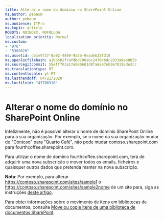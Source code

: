 ```yaml
---
title: Alterar o nome do domínio no SharePoint Online
ms.author: pebaum
author: pebaum
ms.audience: ITPro
ms.topic: article
ROBOTS: NOINDEX, NOFOLLOW
localization_priority: Normal
ms.custom:
- "978"
- "5300028"
ms.assetid: db1e9f37-0a02-4869-9a2b-9eadeb22f318
ms.openlocfilehash: a1bb502f7afdbd700a6c247046dc2033a9ab065b
ms.sourcegitcommit: 55eff703a17e500681d8fa6a87eb067019ade3cc
ms.translationtype: MT
ms.contentlocale: pt-PT
ms.lasthandoff: 04/22/2020
ms.locfileid: "43706910"
---
```

# <a name="change-domain-name-in-sharepoint-online"></a>Alterar o nome do domínio no SharePoint Online

Infelizmente, não é possível alterar o nome de domínio SharePoint Online para a sua organização. Por exemplo, se o nome da sua organização mudar de "Contoso" para "Quarto Café", não pode mudar contoso.sharepoint.com para fourthcoffee.sharepoint.com.
  
Para utilizar o nome de domínio fourthcoffee.sharepoint.com, terá de adquirir uma nova subscrição e mover todos os emails, ficheiros e quaisquer outros dados que pretenda manter na nova subscrição.
  
 **Nota**: Por exemplo, para alterar https://contoso.sharepoint.com/sites/sample1 o https://contoso.sharepoint.com/sites/sample2nome de um site para, siga as instruções [deste artigo](https://docs.microsoft.com/sharepoint/change-site-address). 
  
Para obter informações sobre o movimento de itens em bibliotecas de documentos, consulte [Move ou copie itens de uma biblioteca de documentos SharePoint](https://go.microsoft.com/fwlink/?linkid=2025831).
  